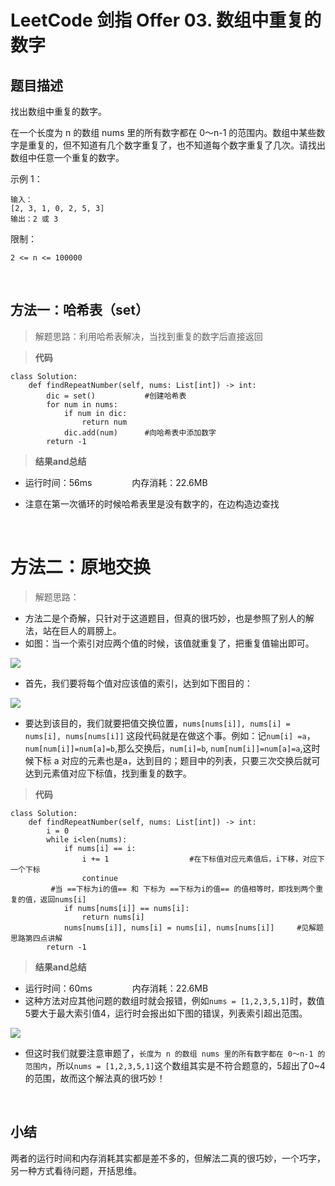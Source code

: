# LeetCode 剑指 Offer 03. 数组中重复的数字

## 题目描述
找出数组中重复的数字。


在一个长度为 n 的数组 nums 里的所有数字都在 0～n-1 的范围内。数组中某些数字是重复的，但不知道有几个数字重复了，也不知道每个数字重复了几次。请找出数组中任意一个重复的数字。

示例 1：
```
输入：
[2, 3, 1, 0, 2, 5, 3]
输出：2 或 3 
```

限制：
```
2 <= n <= 100000
```

&nbsp;

## 方法一：哈希表（set）

>解题思路：利用哈希表解决，当找到重复的数字后直接返回

> **代码**
```python3
class Solution:
    def findRepeatNumber(self, nums: List[int]) -> int:
        dic = set()           #创建哈希表
        for num in nums:
            if num in dic:
                return num
            dic.add(num)      #向哈希表中添加数字
        return -1
```

> **结果and总结**

- 运行时间：56ms &emsp;&emsp;&emsp;&emsp; 内存消耗：22.6MB

- 注意在第一次循环的时候哈希表里是没有数字的，在边构造边查找

&nbsp;
&nbsp;

# 方法二：原地交换
>解题思路：
- 方法二是个奇解，只针对于这道题目，但真的很巧妙，也是参照了别人的解法，站在巨人的肩膀上。
- 如图：当一个索引对应两个值的时候，该值就重复了，把重复值输出即可。

![](https://tva1.sinaimg.cn/large/0081Kckwgy1gk4um7xvcgj30d60710td.jpg)

- 首先，我们要将每个值对应该值的索引，达到如下图目的：

![](https://tva1.sinaimg.cn/large/0081Kckwgy1gk4xmz2t30j30ce045jrl.jpg)

- 要达到该目的，我们就要把值交换位置，`nums[nums[i]], nums[i] = nums[i], nums[nums[i]]` 这段代码就是在做这个事。例如：记`num[i] =a`，`num[num[i]]=num[a]=b`,那么交换后，`num[i]=b`, `num[num[i]]=num[a]=a`,这时候下标 a 对应的元素也是a，达到目的；题目中的列表，只要三次交换后就可达到元素值对应下标值，找到重复的数字。



> **代码**
```python3
class Solution:
    def findRepeatNumber(self, nums: List[int]) -> int:
        i = 0
        while i<len(nums):
            if nums[i] == i:
                i += 1                  #在下标值对应元素值后，i下移，对应下一个下标
                continue
         #当 ==下标为i的值== 和 下标为 ==下标为i的值== 的值相等时，即找到两个重复的值，返回nums[i]
            if nums[nums[i]] == nums[i]:    
                return nums[i]
            nums[nums[i]], nums[i] = nums[i], nums[nums[i]]     #见解题思路第四点讲解
        return -1
```

> **结果and总结**
- 运行时间：60ms &emsp;&emsp;&emsp;&emsp; 内存消耗：22.6MB
- 这种方法对应其他问题的数组时就会报错，例如`nums = [1,2,3,5,1]`时，数值5要大于最大索引值4，运行时会报出如下图的错误，列表索引超出范围。

![](https://tva1.sinaimg.cn/large/0081Kckwgy1gk4z7cmn0ij3065018wel.jpg)

- 但这时我们就要注意审题了，`长度为 n 的数组 nums 里的所有数字都在 0～n-1 的范围内`，所以`nums = [1,2,3,5,1]`这个数组其实是不符合题意的，5超出了0~4的范围，故而这个解法真的很巧妙！

&nbsp;

## 小结
两者的运行时间和内存消耗其实都是差不多的，但解法二真的很巧妙，一个巧字，另一种方式看待问题，开括思维。







